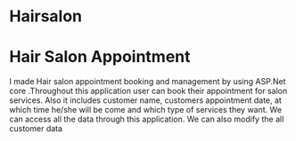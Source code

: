 # Hairsalon
<h1> Hair Salon Appointment </h1>
<p>  I made Hair salon appointment booking and management by using ASP.Net core
.Throughout this application user can book their appointment for salon services. Also 
it includes customer name, customers appointment date, at which time he/she will be 
come and which type of services they want. We can access all the data 
through this application. We can also modify the all customer data </p>
